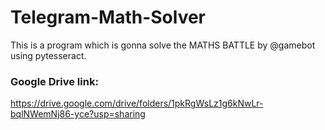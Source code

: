   # Telegram-Math-Solver
This is a program which is gonna solve the MATHS BATTLE by @gamebot using pytesseract.

### Google Drive link:  
https://drive.google.com/drive/folders/1pkRgWsLz1g6kNwLr-bqlNWemNj86-yce?usp=sharing
